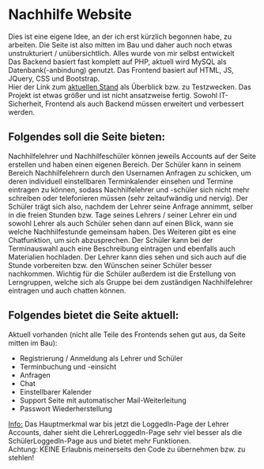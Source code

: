 # Nachhilfe Website
Dies ist eine eigene Idee, an der ich erst kürzlich begonnen habe, zu arbeiten. Die Seite ist also mitten im Bau und daher auch noch etwas unstrukturiert / unübersichtlich. Alles wurde von mir selbst entwickelt<br>
Das Backend basiert fast komplett auf PHP, aktuell wird MySQL als Datenbank(-anbindung) genutzt. Das Frontend basiert auf HTML, JS, JQuery, CSS und Bootstrap.<br>
Hier der Link zum <a href="http://dhbwweb.bplaced.net" target="_blank">aktuellen Stand</a> als Überblick bzw. zu Testzwecken.
Das Projekt ist etwas größer und ist nicht ansatzweise fertig. Sowohl IT-Sicherheit, Frontend als auch Backend müssen erweitert und verbessert werden.<br>

## Folgendes soll die Seite bieten:
Nachhilfelehrer und Nachhilfeschüler können jeweils Accounts auf der Seite erstellen und haben einen eigenen Bereich.
Der Schüler kann in seinem Bereich Nachhilfelehrern durch den Usernamen Anfragen zu schicken, um deren individuell einstellbaren Terminkalender einsehen und Termine eintragen zu können,
sodass Nachhilfelehrer und -schüler sich nicht mehr schreiben oder telefonieren müssen (sehr zeitaufwändig und nervig). Der Schüler trägt sich also, nachdem der Lehrer seine Anfrage annimmt, selber in die freien Stunden bzw. Tage seines Lehrers / seiner Lehrer ein und sowohl Lehrer als auch Schüler sehen dann auf einen Blick, wann sie welche Nachhilfestunde gemeinsam haben.
Des Weiteren gibt es eine Chatfunktion, um sich abzusprechen. Der Schüler kann bei der Terminauswahl auch eine Beschreibung eintragen und ebenfalls auch Materialien hochladen. Der Lehrer kann dies sehen und sich auch auf die Stunde vorbereiten bzw. den Wünschen seiner Schüler besser nachkommen. 
Wichtig für die Schüler außerdem ist die Erstellung von Lerngruppen, welche sich als Gruppe bei dem zuständigen Nachhilfelehrer eintragen und auch chatten können.

## Folgendes bietet die Seite aktuell:
Aktuell vorhanden (nicht alle Teile des Frontends sehen gut aus, da Seite mitten im Bau):
<ul>
  <li>Registrierung / Anmeldung als Lehrer und Schüler</li>
  <li>Terminbuchung und -einsicht</li>
  <li>Anfragen</li>
  <li>Chat</li>
  <li>Einstellbarer Kalender</li>
  <li>Support Seite mit automatischer Mail-Weiterleitung</li>
  <li>Passwort Wiederherstellung</li>
</ul>

<u>Info:</u> Das Hauptmerkmal war bis jetzt die LoggedIn-Page der Lehrer Accounts, daher sieht die LehrerLoggedIn-Page sehr viel besser als die SchülerLoggedIn-Page aus und bietet mehr Funktionen. <br>
Achtung: KEINE Erlaubnis meinerseits den Code zu übernehmen bzw. zu stehlen!
